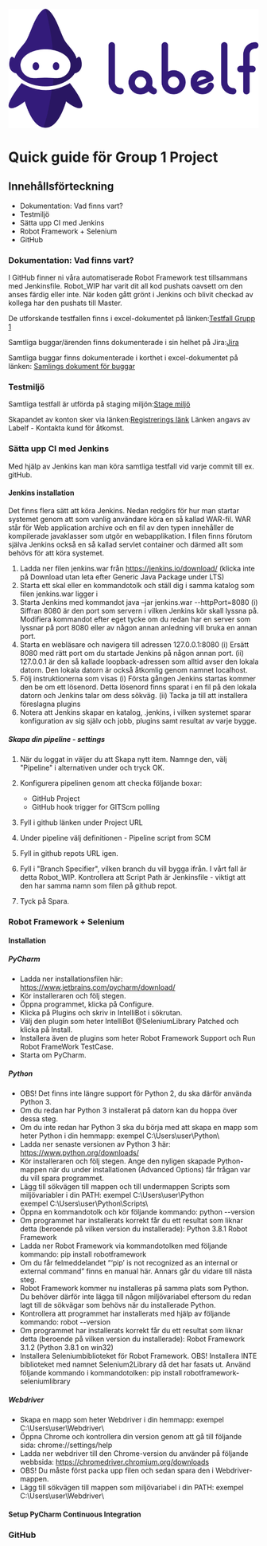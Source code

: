 ![Labelf](https://github.com/AdamBallard/labelf.ai/blob/master/Images/Labelf_logo_horizontal_dark.png)


# 				Quick guide för Group 1 Project

##	 				Innehållsförteckning 


* Dokumentation: Vad finns vart?
* Testmiljö
* Sätta upp CI med Jenkins
* Robot Framework + Selenium
* GitHub





### 				Dokumentation: Vad finns vart?

I GitHub finner ni våra automatiserade Robot Framework test tillsammans med Jenkinsfile. Robot_WIP har varit dit all kod pushats oavsett om den anses färdig eller inte. När koden gått grönt i Jenkins och blivit checkad av kollega har den pushats till Master. 

De utforskande testfallen finns i excel-dokumentet på länken:[Testfall Grupp 1](https://ithogskolan-my.sharepoint.com/:x:/r/personal/jonna_hagberg_iths_se/_layouts/15/Doc.aspx?sourcedoc=%7B03dbe5f4-9c40-44e8-8cf0-08b4a3dabb2f%7D&action=edit&activeCell=%27Lista%20%C3%B6ver%20tester%27!K43&wdinitialsession=69a1aaa7-1edf-4e75-a1c9-d7d4442b8cbc&wdrldsc=5&wdrldc=1&wdrldr=AccessTokenExpiredWarning%2CRefreshingExpiredAccessT)

Samtliga buggar/ärenden finns dokumenterade i sin helhet på Jira:[Jira](https://jofr.atlassian.net/jira/software/projects/LT1/boards/3/roadmap)

Samtliga buggar finns dokumenterade i korthet i excel-dokumentet på länken: [Samlings dokument för buggar](https://docs.google.com/spreadsheets/d/17-tFI6LilWOn7rt_VXN7V-F64qXNBCl6ifn6tzZ0KCc/edit#gid=0)




###					Testmiljö

Samtliga testfall är utförda på staging miljön:[Stage miljö](https://stag.labelf.ai/)

Skapandet av konton sker via länken:[Registrerings länk](https://stag.labelf.ai/register/it-hogskolan)
Länken angavs av Labelf - Kontakta kund för åtkomst. 



### 				Sätta upp CI med Jenkins

Med hjälp av Jenkins kan man köra samtliga testfall vid varje commit till ex. gitHub. 


#### 				Jenkins installation 


Det finns flera sätt att köra Jenkins. Nedan redgörs för hur man startar systemet genom att som
vanlig användare köra en så kallad WAR-fil. WAR står för Web application archive och en fil av den
typen innehåller de kompilerade javaklasser som utgör en webapplikation. I filen finns förutom själva
Jenkins också en så kallad servlet container och därmed allt som behövs för att köra systemet.
1. Ladda ner filen jenkins.war från https://jenkins.io/download/ (klicka inte på Download utan
leta efter Generic Java Package under LTS)
2. Starta ett skal eller en kommandotolk och ställ dig i samma katalog som filen jenkins.war
ligger i
3. Starta Jenkins med kommandot java –jar jenkins.war --httpPort=8080
(i) Siffran 8080 är den port som servern i vilken Jenkins kör skall lyssna på. Modifiera
kommandot efter eget tycke om du redan har en server som lyssnar på port 8080
eller av någon annan anledning vill bruka en annan port.
4. Starta en webläsare och navigera till adressen 127.0.0.1:8080
(i) Ersätt 8080 med rätt port om du startade Jenkins på någon annan port.
(ii) 127.0.0.1 är den så kallade loopback-adressen som alltid avser den lokala datorn.
Den lokala datorn är också åtkomlig genom namnet localhost.
5. Följ instruktionerna som visas
(i) Första gången Jenkins startas kommer den be om ett lösenord. Detta lösenord finns
sparat i en fil på den lokala datorn och Jenkins talar om dess sökväg.
(ii) Tacka ja till att installera föreslagna plugins
6. Notera att Jenkins skapar en katalog, .jenkins, i vilken systemet sparar konfiguration av sig
själv och jobb, plugins samt resultat av varje bygge.

#####				Skapa din pipeline - settings 


1. När du loggat in väljer du att Skapa nytt item. Namnge den, välj "Pipeline" i alternativen under och tryck OK.

2. Konfigurera pipelinen genom att checka följande boxar: 
	* GitHub Project
	* GitHub hook trigger for GITScm polling

3. Fyll i github länken under Project URL

4. Under pipeline välj definitionen - Pipeline script from SCM

5. Fyll in github repots URL igen.

6. Fyll i "Branch Specifier", vilken branch du vill bygga ifrån. I vårt fall är detta Robot_WIP. 
   Kontrollera att Script Path är Jenkinsfile - viktigt att den har samma namn som filen på github repot. 

7. Tyck på Spara.



### 				Robot Framework + Selenium

####				Installation
#####				PyCharm
* Ladda ner installationsfilen här: https://www.jetbrains.com/pycharm/download/
* Kör installeraren och följ stegen.
* Öppna programmet, klicka på Configure.
* Klicka på Plugins och skriv in IntelliBot i sökrutan.
* Välj den plugin som heter IntelliBot @SeleniumLibrary Patched och klicka på Install.
* Installera även de plugins som heter Robot Framework Support och Run Robot FrameWork TestCase.
* Starta om PyCharm.
#####				Python

* OBS! Det finns inte längre support för Python 2, du ska därför använda Python 3.
* Om du redan har Python 3 installerat på datorn kan du hoppa över dessa steg.
* Om du inte redan har Python 3 ska du börja med att skapa en mapp som heter Python i din hemmapp:
  exempel C:\Users\user\Python\
* Ladda ner senaste versionen av Python 3 här: https://www.python.org/downloads/
* Kör installeraren och följ stegen. Ange den nyligen skapade Python-mappen när du under
  installationen (Advanced Options) får frågan var du vill spara programmet.
* Lägg till sökvägen till mappen och till undermappen Scripts som miljövariabler i din PATH:
  exempel C:\Users\user\Python\
  exempel C:\Users\user\Python\Scripts\
* Öppna en kommandotolk och kör följande kommando:
  python --version
* Om programmet har installerats korrekt får du ett resultat som liknar detta (beroende på
  vilken version du installerade):
  Python 3.8.1
  Robot Framework
* Ladda ner Robot Framework via kommandotolken med följande kommando:
  pip install robotframework
* Om du får felmeddelandet “‘pip’ is not recognized as an internal or external command” finns
  en manual här. Annars går du vidare till nästa steg.
* Robot Framework kommer nu installeras på samma plats som Python. Du behöver därför
  inte lägga till någon miljövariabel eftersom du redan lagt till de sökvägar som behövs när du
  installerade Python.
* Kontrollera att programmet har installerats med hjälp av följande kommando:
  robot --version
* Om programmet har installerats korrekt får du ett resultat som liknar detta (beroende på
  vilken version du installerade):
  Robot Framework 3.1.2 (Python 3.8.1 on win32)
* Installera Seleniumbiblioteket för Robot Framework. OBS! Installera INTE biblioteket med
  namnet Selenium2Library då det har fasats ut. Använd följande kommando i
  kommandotolken:
  pip install robotframework-seleniumlibrary
  
  
#####				Webdriver
* Skapa en mapp som heter Webdriver i din hemmapp:
  exempel C:\Users\user\Webdriver\
* Öppna Chrome och kontrollera din version genom att gå till följande sida:
  chrome://settings/help
* Ladda ner webdriver till den Chrome-version du använder på följande webbsida:
  https://chromedriver.chromium.org/downloads
* OBS! Du måste först packa upp filen och sedan spara den i Webdriver-mappen.
* Lägg till sökvägen till mappen som miljövariabel i din PATH:
  exempel C:\Users\user\Webdriver\

####				Setup PyCharm Continuous Integration



### 				GitHub




